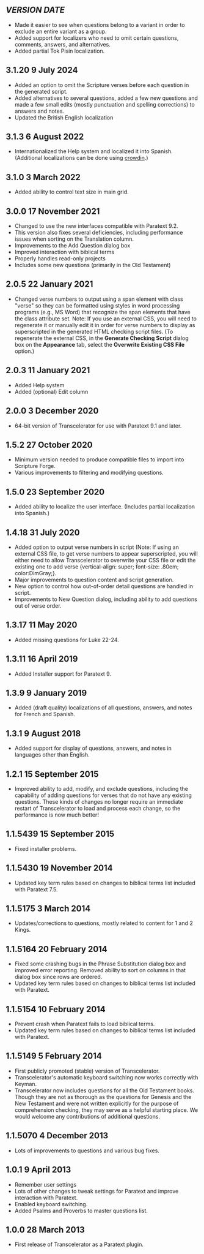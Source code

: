 ## _VERSION_ _DATE_

- Made it easier to see when questions belong to a variant in order to exclude an entire variant as a group.
- Added support for localizers who need to omit certain questions, comments, answers, and alternatives.
- Added partial Tok Pisin localization.

## 3.1.20 9 July 2024

- Added an option to omit the Scripture verses before each question in the generated script.
- Added alternatives to several questions, added a few new questions and made a few small edits (mostly punctuation and spelling corrections) to answers and notes.
- Updated the British English localization

## 3.1.3 6 August 2022

- Internationalized the Help system and localized it into Spanish. (Additional localizations can be done using [crowdin](https://crowdin.com/project/transcelerator).)

## 3.1.0 3 March 2022

- Added ability to control text size in main grid.

## 3.0.0 17 November 2021

- Changed to use the new interfaces compatible with Paratext 9.2.
- This version also fixes several deficiencies, including performance issues when sorting on the Translation column.
- Improvements to the Add Question dialog box
- Improved interaction with biblical terms
- Properly handles read-only projects
- Includes some new questions (primarily in the Old Testament)

## 2.0.5 22 January 2021

- Changed verse numbers to output using a span element with class "verse" so they can be formatted using styles in word processing programs (e.g., MS Word) that recognize the span elements that have the class attribute set. Note: If you use an external CSS, you will need to regenerate it or manually edit it in order for verse numbers to display as superscripted in the generated HTML checking script files. (To regenerate the external CSS, in the __Generate Checking Script__ dialog box on the __Appearance__ tab, select the __Overwrite Existing CSS File__ option.)

## 2.0.3 11 January 2021

- Added Help system
- Added (optional) Edit column

## 2.0.0 3 December 2020

- 64-bit version of Transcelerator for use with Paratext 9.1 and later.

## 1.5.2 27 October 2020

- Minimum version needed to produce compatible files to import into Scripture Forge.
- Various improvements to filtering and modifying questions.

## 1.5.0 23 September 2020

- Added ability to localize the user interface. (Includes partial localization into Spanish.)

## 1.4.18 31 July 2020

- Added option to output verse numbers in script (Note: If using an external CSS file, to get verse numbers to appear superscripted, you will either need to allow Transcelerator to overwrite your CSS file or edit the existing one to add verse {vertical-align: super; font-size: .80em; color:DimGray;}.
- Major improvements to question content and script generation.
- New option to control how out-of-order detail questions are handled in script.
- Improvements to New Question dialog, including ability to add questions out of verse order.

## 1.3.17 11 May 2020

- Added missing questions for Luke 22-24.

## 1.3.11 16 April 2019

- Added Installer support for Paratext 9.

## 1.3.9 9 January 2019

- Added (draft quality) localizations of all questions, answers, and notes for French and Spanish.

## 1.3.1 9 August 2018

- Added support for display of questions, answers, and notes in languages other than English.

## 1.2.1 15 September 2015

- Improved ability to add, modify, and exclude questions, including the capability of adding questions for verses that do not have any existing questions. These kinds of changes no longer require an immediate restart of Transcelerator to load and process each change, so the performance is now much better!

## 1.1.5439 15 September 2015

- Fixed installer problems.

## 1.1.5430 19 November 2014

- Updated key term rules based on changes to biblical terms list included with Paratext 7.5.

## 1.1.5175 3 March 2014

- Updates/corrections to questions, mostly related to content for 1 and 2 Kings.

## 1.1.5164 20 February 2014

- Fixed some crashing bugs in the Phrase Substitution dialog box and improved error reporting. Removed ability to sort on columns in that dialog box since rows are ordered.
- Updated key term rules based on changes to biblical terms list included with Paratext.

## 1.1.5154 10 February 2014

- Prevent crash when Paratext fails to load biblical terms.
- Updated key term rules based on changes to biblical terms list included with Paratext.

## 1.1.5149 5 February 2014

- First publicly promoted (stable) version of Transcelerator.
- Transcelerator's automatic keyboard switching now works correctly with Keyman.
- Transcelerator now includes questions for all the Old Testament books. Though they are not as thorough as the questions for Genesis and the New Testament and were not written explicitly for the purpose of comprehension checking, they may serve as a helpful starting place. We would welcome any contributions of additional questions.

## 1.1.5070 4 December 2013

- Lots of improvements to questions and various bug fixes.

## 1.0.1 9 April 2013

- Remember user settings
- Lots of other changes to tweak settings for Paratext and improve interaction with Paratext.
- Enabled keyboard switching.
- Added Psalms and Proverbs to master questions list.

## 1.0.0 28 March 2013

- First release of Transcelerator as a Paratext plugin.

